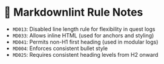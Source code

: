 # 🧾 Markdownlint Rule Notes

- `MD013`: Disabled line length rule for flexibility in quest logs  
- `MD033`: Allows inline HTML (used for anchors and styling)  
- `MD041`: Permits non-H1 first heading (used in modular logs)  
- `MD004`: Enforces consistent bullet style  
- `MD025`: Requires consistent heading levels from H2 onward
